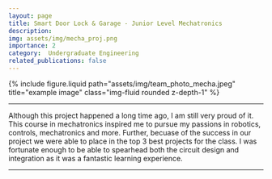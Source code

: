 ```yaml
---
layout: page
title: Smart Door Lock & Garage - Junior Level Mechatronics
description:
img: assets/img/mecha_proj.png
importance: 2
category:  Undergraduate Engineering
related_publications: false
---
```


<div class="row justify-content-sm-center">
  <div class="col-sm-8 mt-3 mt-md-0">
    {% include figure.liquid path="assets/img/team_photo_mecha.jpeg" title="example image" class="img-fluid rounded z-depth-1" %}
  </div>
</div>


---
Although this project happened a long time ago, I am still very proud of it. This course in mechatronics inspired me to pursue my passions in robotics, controls, mechatronics and more.
Further, becuase of the success in our project we were able to place in the top 3 best projects for the class. I was fortunate enough to be able to spearhead both the circuit design and integration as it was a fantastic learning experience. 



---
<div>
    <object data="../../assets/pdf/Final_Report_Mechatronics_Project.pdf" width="1000" height="1000" type="application/pdf"></object>
<div>

